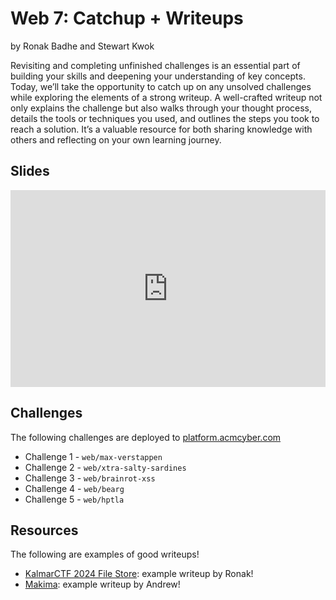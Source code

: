 # Web 7: Catchup + Writeups
by Ronak Badhe and Stewart Kwok

Revisiting and completing unfinished challenges is an essential part of building your skills and deepening your understanding of key concepts. Today, we’ll take the opportunity to catch up on any unsolved challenges while exploring the elements of a strong writeup. A well-crafted writeup not only explains the challenge but also walks through your thought process, details the tools or techniques you used, and outlines the steps you took to reach a solution. It’s a valuable resource for both sharing knowledge with others and reflecting on your own learning journey.

## Slides
<iframe src="https://docs.google.com/presentation/d/1_ZhMrkVPKrCTPQc9cHzNgBDGWVCbJwwpOfISFHAVlUc/edit?usp=sharing" frameborder="0" width="100%" style="aspect-ratio: 16 / 10;" allowfullscreen="true" mozallowfullscreen="true" webkitallowfullscreen="true"></iframe>

## Challenges
The following challenges are deployed to [platform.acmcyber.com](https://platform.acmcyber.com)
- Challenge 1 - `web/max-verstappen`
- Challenge 2 - `web/xtra-salty-sardines`
- Challenge 3 - `web/brainrot-xss`
- Challenge 4 - `web/bearg`
- Challenge 5 - `web/hptla`

## Resources
The following are examples of good writeups!
- [KalmarCTF 2024 File Store](https://hackmd.io/@r2dev2/BJAQSq7Ca): example writeup by Ronak!
- [Makima](https://bulr.boo/writeups/2023/pb/makima): example writeup by Andrew!
